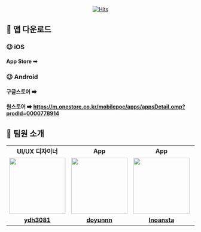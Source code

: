 <div align="center">
  
  [![Hits](https://hits.seeyoufarm.com/api/count/incr/badge.svg?url=https://github.com/Adregamdi&count_bg=%23000000&title_bg=%23FF4000&icon=&icon_color=%23000000&title=Views&edge_flat=false)](https://hits.seeyoufarm.com)

</div>

## 🍊 앱 다운로드
### 😉 iOS
#### App Store ➡
### 😉 Android
#### 구글스토어 ➡
#### 원스토어 ➡ https://m.onestore.co.kr/mobilepoc/apps/appsDetail.omp?prodId=0000778914

## 🍊 팀원 소개
<table>
  <tr>
    <td align="center"><strong>UI/UX 디자이너</strong></td>
    <td align="center"><strong>App</strong></td>
    <td align="center"><strong>App</strong></td>
    <td align="center"><strong>백엔드</strong></td>
    <td align="center"><strong>백엔드</strong></td>
  </tr>
  <tr>
    <td align="center"><a href="https://github.com/ydh3081"><img src="https://avatars.githubusercontent.com/ydh3081" width="150px;" alt="">
    <td align="center"><a href="https://github.com/doyunnn"><img src="https://avatars.githubusercontent.com/doyunnn" width="150px;" alt="">
    <td align="center"><a href="https://github.com/Inoansta"><img src="https://avatars.githubusercontent.com/Inoansta" width="150px;" alt="">
    <td align="center"><a href="https://github.com/Subak-Uncle"><img src="https://avatars.githubusercontent.com/Subak-Uncle" width="150px;" alt="">
    <td align="center"><a href="https://github.com/fakerdeft"><img src="https://avatars.githubusercontent.com/fakerdeft" width="150px;" alt="">
  </tr>
  <tr>
    <td align="center"><a href="https://github.com/ydh3081"><b>ydh3081</b></td>
    <td align="center"><a href="https://github.com/doyunnn"><b>doyunnn</b></td>
    <td align="center"><a href="https://github.com/Inoansta"><b>Inoansta</b></td>
    <td align="center"><a href="https://github.com/Subak-Uncle"><b>Subak-Uncle</b></td>
    <td align="center"><a href="https://github.com/fakerdeft"><b>fakerdeft</b></td>
  </tr>
</table>
